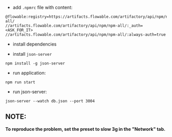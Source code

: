 - add `.npmrc` file with content:
```
@flowable:registry=https://artifacts.flowable.com/artifactory/api/npm/npm-all/
//artifacts.flowable.com/artifactory/api/npm/npm-all/:_auth=<ASK_FOR_IT>
//artifacts.flowable.com/artifactory/api/npm/npm-all/:always-auth=true
```



- install dependencies


- install `json-server`

```npm install -g json-server```

- run application:

```npm run start```

- run json-server:

```json-server --watch db.json --port 3004```


## NOTE:
**To reproduce the problem, set the preset to slow 3g in the "Network" tab.**
